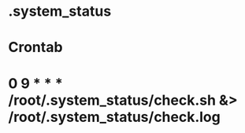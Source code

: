 # .system_status
# Crontab
# 0 9 * * * /root/.system_status/check.sh &> /root/.system_status/check.log
